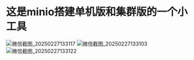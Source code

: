 # 这是minio搭建单机版和集群版的一个小工具

![微信截图_20250227133117](https://github.com/user-attachments/assets/357c4282-6ec2-4bf7-a112-041bb66379c0)
![微信截图_20250227133103](https://github.com/user-attachments/assets/58bc0087-b0db-447d-9ae3-ed44359263f6)
![微信截图_20250227133122](https://github.com/user-attachments/assets/a1c9b022-11e6-453a-9f71-c9c5e48d34c4)
